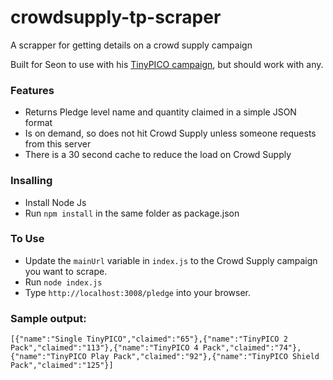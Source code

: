 # crowdsupply-tp-scraper
A scrapper for getting details on a crowd supply campaign

Built for Seon to use with his [TinyPICO campaign](https://www.crowdsupply.com/unexpected-maker/tinypico), but should work with any. 

### Features
- Returns Pledge level name and quantity claimed in a simple JSON format
- Is on demand, so does not hit Crowd Supply unless someone requests from this server
- There is a 30 second cache to reduce the load on Crowd Supply


### Insalling
- Install Node Js
- Run `npm install` in the same folder as package.json


### To Use
- Update the `mainUrl` variable in `index.js` to the Crowd Supply campaign you want to scrape.
- Run `node index.js`
- Type `http://localhost:3008/pledge` into your browser.



### Sample output:
```
[{"name":"Single TinyPICO","claimed":"65"},{"name":"TinyPICO 2 Pack","claimed":"113"},{"name":"TinyPICO 4 Pack","claimed":"74"},{"name":"TinyPICO Play Pack","claimed":"92"},{"name":"TinyPICO Shield Pack","claimed":"125"}]
```